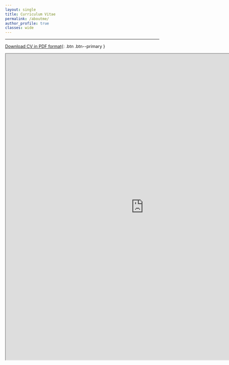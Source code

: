 ```yaml
---
layout: single
title: Curriculum Vitae
permalink: /aboutme/
author_profile: true
classes: wide
---
```


---

[Download CV in PDF format](https://www.ocean.washington.edu/files/cv_yr24-20240306114440.pdf){: .btn .btn--primary }

<iframe src="https://www.ocean.washington.edu/files/cv_yr24-20240306114440.pdf" width="900" height="1000"></iframe>
